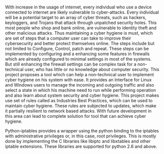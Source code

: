 With increase in the usage of internet, every individual who use a device connected to internet are
likely vulnerable to cyber-attacks. Every individual will be a potential target to an array of cyber
threats, such as hackers, keyloggers, and Trojans that attack through unpatched security holes. This
most people who shop and bank online, are vulnerable to identity theft and other malicious attacks.
Thus maintaining a cyber hygiene is must, which are set of steps that a computer user can take to
improve their cybersecurity and better protect themselves online. The steps include but not limited to
Configure, Control, patch and repeat. These steps can be implemented by configuring and a enhancing
some features in firewalls which are already configured to minimal settings in most of the systems.
But still enhancing the firewall settings can be complex task for a non-technical user, who has little or
no knowledge about computer security.
This project proposes a tool which can help a non-technical user to implement cyber hygiene on his
system with ease. It provides an Interface for Linux and Windows users to manage the incoming and
outgoing traffic and also select a state in which his machine need to run while performing operation
and also learn about system security and cyber hygiene.
This project makes use set of rules called as Industries Best Practices, which can be used to maintain
cyber hygiene. These rules are subjected to updates, which make it partially resilient to network based
attacks. With future development in this area can lead to complete solution for tool that can achieve
cyber hygiene.

Python-iptables provides a wrapper using the python binding to the iptables with administrative
privileges or, in this case, root privileges. This is mostly done by implementing the C libraries like
libiptc and libxtables and other iptable extensions.
These libraries are supported for python 2.6 and above.
